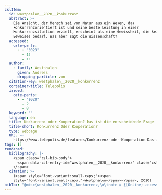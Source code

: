 ```yaml
---
cslItem:
  id: westphalen__2020__konkurrenz
  abstract: >-
    Die Ansicht, der Mensch sei von Natur aus ein Wesen, das
    konkurrenzorientiert ist und seine beste Leistung in einer
    Konkurrenzsituation erzielt, erscheint als eine Gewissheit, die keines
    Beweises bedarf. Was aber sagt die Wissenschaft?
  accessed:
    date-parts:
      - - "2023"
        - 10
        - 10
  author:
    - family: Westphalen
      given: Andreas
      dropping-particle: von
  citation-key: westphalen__2020__konkurrenz
  container-title: Telepolis
  issued:
    date-parts:
      - - "2020"
        - 2
        - 8
  keyword: ""
  language: en
  title: Konkurrenz oder Kooperation? Das ist die entscheidende Frage
  title-short: Konkurrenz Oder Kooperation?
  type: webpage
  URL: >-
    https://www.telepolis.de/features/Konkurrenz-oder-Kooperation-Das-ist-die-entscheidende-Frage-4647091.html
tags: []
rendered:
  bibliography: |-
    <span class="csl-bib-body">
      <span data-csl-entry-id="westphalen__2020__konkurrenz" class="csl-entry"><span class='author-bib'>Westphalen</span>. <span class='date-bib'>(2020, Februar 8)</span>. <span class='title'><b><i>Konkurrenz oder Kooperation? Das ist die entscheidende Frage</i></b></span>. Telepolis. <span class='URL'><a href='https://www.telepolis.de/features/Konkurrenz-oder-Kooperation-Das-ist-die-entscheidende-Frage-4647091.html'>LINK</a></span></span>
    </span>
  citation: >-
    (<span style="font-variant:small-caps;"><span
    style="font-variant:small-caps;">Westphalen</span></span>, 2020)
bibTex: "@misc{westphalen__2020__konkurrenz,\n\tnote = {[Online; accessed 2023-10-10]},\n\tauthor = {Westphalen, Andreas},\n\tyear = {2020},\n\tmonth = {feb 8},\n\ttitle = {Konkurrenz oder {Kooperation}? {Das} ist die entscheidende {Frage}},\n\turl = {https://www.telepolis.de/features/Konkurrenz-oder-Kooperation-Das-ist-die-entscheidende-Frage-4647091.html},\n\thowpublished = {https://www.telepolis.de/features/Konkurrenz-oder-Kooperation-Das-ist-die-entscheidende-Frage-4647091.html},\n}\n\n"
---
```

